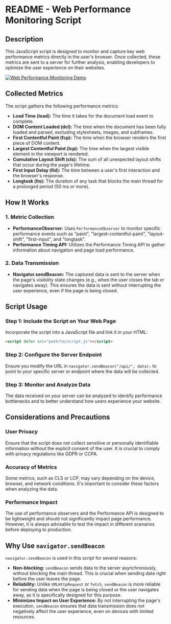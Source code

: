 # README - Web Performance Monitoring Script

## Description
This JavaScript script is designed to monitor and capture key web performance metrics directly in the user's browser. Once collected, these metrics are sent to a server for further analysis, enabling developers to optimize the user experience on their websites.

[![Web Performance Monitoring Demo](https://github.com/user-attachments/assets/7c962f5a-3068-4e11-9861-484030931159)](https://github.com/user-attachments/assets/7c962f5a-3068-4e11-9861-484030931159)


## Collected Metrics
The script gathers the following performance metrics:

- **Load Time (load):** The time it takes for the document load event to complete.
- **DOM Content Loaded (dcl):** The time when the document has been fully loaded and parsed, excluding stylesheets, images, and subframes.
- **First Contentful Paint (fcp):** The time when the browser renders the first piece of DOM content.
- **Largest Contentful Paint (lcp):** The time when the largest visible element in the viewport is rendered.
- **Cumulative Layout Shift (cls):** The sum of all unexpected layout shifts that occur during the page's lifetime.
- **First Input Delay (fid):** The time between a user's first interaction and the browser's response.
- **Longtask (lts):** The duration of any task that blocks the main thread for a prolonged period (50 ms or more).

## How It Works

### 1. Metric Collection
- **PerformanceObserver:** Uses `PerformanceObserver` to monitor specific performance events such as "paint", "largest-contentful-paint", "layout-shift", "first-input", and "longtask".
- **Performance Timing API:** Utilizes the Performance Timing API to gather information about navigation and page load performance.

### 2. Data Transmission
- **Navigator.sendBeacon:** The captured data is sent to the server when the page's visibility state changes (e.g., when the user closes the tab or navigates away). This ensures the data is sent without interrupting the user experience, even if the page is being closed.

## Script Usage

### Step 1: Include the Script on Your Web Page
Incorporate the script into a JavaScript file and link it in your HTML:

```html
<script defer src="path/to/script.js"></script>
```
### Step 2: Configure the Server Endpoint
Ensure you modify the URL in `navigator.sendBeacon("/api/", data);` to point to your specific server or endpoint where the data will be collected.

### Step 3: Monitor and Analyze Data
The data received on your server can be analyzed to identify performance bottlenecks and to better understand how users experience your website.

## Considerations and Precautions

### User Privacy
Ensure that the script does not collect sensitive or personally identifiable information without the explicit consent of the user. It is crucial to comply with privacy regulations like GDPR or CCPA.

### Accuracy of Metrics
Some metrics, such as CLS or LCP, may vary depending on the device, browser, and network conditions. It's important to consider these factors when analyzing the data.

### Performance Impact
The use of performance observers and the Performance API is designed to be lightweight and should not significantly impact page performance. However, it is always advisable to test the impact in different scenarios before deploying to production.

## Why Use `navigator.sendBeacon`
`navigator.sendBeacon` is used in this script for several reasons:

- **Non-blocking:** `sendBeacon` sends data to the server asynchronously, without blocking the main thread. This is crucial when sending data right before the user leaves the page.
- **Reliability:** Unlike `XMLHttpRequest` or `fetch`, `sendBeacon` is more reliable for sending data when the page is being closed or the user navigates away, as it is specifically designed for this purpose.
- **Minimizes Impact on User Experience:** By not interrupting the page's execution, `sendBeacon` ensures that data transmission does not negatively affect the user experience, even on devices with limited resources.
